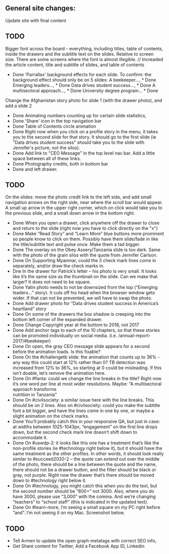 ## General site changes:

Update site with final content

## TODO

Bigger font across the board - everything, including titles, table of contents, inside the drawers and the subtitle text on the slides. Relative to screen size. There are some screens where the font is almost illegible. // Increaded the article content, title and subtitle of slides, and table of contents

* Done
  'Parrallax' background effects for each slide. To confirm: the background effect should only be on 5 slides:
  A beekeeper..., \* Done
  Emerging leaders..., \* Done
  Data drives student success..., \* Done
  A multisectoral approach..., \* Done
  University degree program... \* Done

Change the Afghanistan story photo for slide 1 (with the drawer photo), and add a slide 2

* Done
  Animating numbers counting up for certain slide statistics,
* Done
  'Share' icon in the top navigation bar
* Done
  Table of Contents circle animation
* Done
  Right now when you click on a profile story in the menu, it takes you to the second slide for that story. It should go to the first slide (ie "Data drives student success" should take you to the slide with Jennifer's picture, not the silos).
* Done
  Add link to "CEO Message" in the top level nav bar. Add a little space between all of these links.
* Done
  Photography credits, both in bottom bar
* Done
  and left drawer.

## TODO

On the slides: move the photo credit link to the left side, and add small navigation arrows on the right side, near where the scroll bar would appear. A small up arrow in the upper right corner, which on click would take you to the previous slide, and a small down arrow in the bottom right.

* Done
  When you open a drawer, click anywhere off the drawer to close and return to the slide (right now you have to click directly on the "x")
* Done
  Make “Read Story” and “Learn More” blue buttons more prominent so people know to click on them. Possibly have them slide/fade in like the title/subtitle text and pulse once. Make them a tad bigger.
* Done
  The overlay on the Obey Assery/Tanzania slide is too dark. Same with the photo of the grain silos with the quote from Jennifer Carlson.
* Done
  On Supporting Myanmar, could the 3 check mark lines come in separately, and/or draw the check marks in.
* Dne
  In the drawer for Patrick’s letter – his photo is very small. It looks like it’s the same size as the thumbnail on the slide. Can we make that larger? It does not need to be square.
* Done
  Yatin photo needs to not be downsized from the top (“Emerging leaders…” story). It cuts off his head when the browser window gets wider. If that can not be prevented, we will have to swap the photo.
* Done
  Add drawer photo for “Data drives student success in America’s heartland” story
* Done
  On some of the drawers the box shadow is creeping into the bottom left corner of the expanded drawer.
* Done
  Change Copyright year at the bottom to 2018, not 2017
* Done
  Add anchor tags to each of the 10 chapters, so that these stories can be promoted individually on social media. (i.e. /annual-report-2017/#beekeeper)
* Done
  On open, the gray CEO message slide appears for a second before the animation loads. Is this fixable?
* Done
  On the #challengetb slide: the animation that counts up to 36% - any way this could start at 12% rather than 0? TB detection was increased from 12% to 36%, so starting at 0 could be misleading. If this isn’t doable, let’s remove the animation here.
* Done
  On #fanta: could we change the line breaks in the title? Right now it’s one word per line at most wider resolutions. Maybe: “A multisectoral <br> approach transforms <br> nutrition in Tanzania”
* Done
  On #civilsociety: a similar issue here with the line breaks. This should be on 2 lines.
  Also on #civilsociety: could you make the subtitle font a bit bigger, and have the lines come in one by one, or maybe a slight animation on the check marks.
* Done
  You’ll probably catch this in your responsive QA, but just in case: at widths between 1025-1043px, “engagement” on the first line drops down, but the second check mark line doesn’t shift down to accommodate it.
* Done
  On #uswdp-2: it looks like this one has a treatment that’s like the non-profile stories (ie #technology right below it), but it should have the same treatment as the other profiles. In other words, it should look really similar to #succeed2020-2 – the quote can extend out over the middle of the photo, there should be a line between the quote and the name, there should not be a drawer button, and the filter should be black or gray, not purple. Right now the drawer that’s there should be moved down to #technology right below it.
* Done
  On #technology, you might catch this when you do the text, but the second number should be “800+” not 3000. Also, where you do have 3000, please use “3,000” with the comma. And we’re changing “teachers” to “school staff” (this is indicated in the updated text).
* Done
  On #learn-more, I’m seeing a small square on my PC right before “and”. I’m not seeing it on my Mac. Screenshot below.

## TODO

* Tell Armen to update the open graph metatags with correct SEO info,
* Get Share content for Twitter, Add a Facebook App ID, Linkedin
